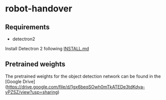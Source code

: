 # robot-handover
## Requirements
* detectron2

Install Detectron 2 following [INSTALL.md](https://github.com/facebookresearch/detectron2/blob/master/INSTALL.md)

## Pretrained weights
The pretrained weights for the object detection network can be found in the [Google Drive] (https://drive.google.com/file/d/1gx6beqSOwh0mTkATEDe3tdKdya-vPZSZ/view?usp=sharing) 
